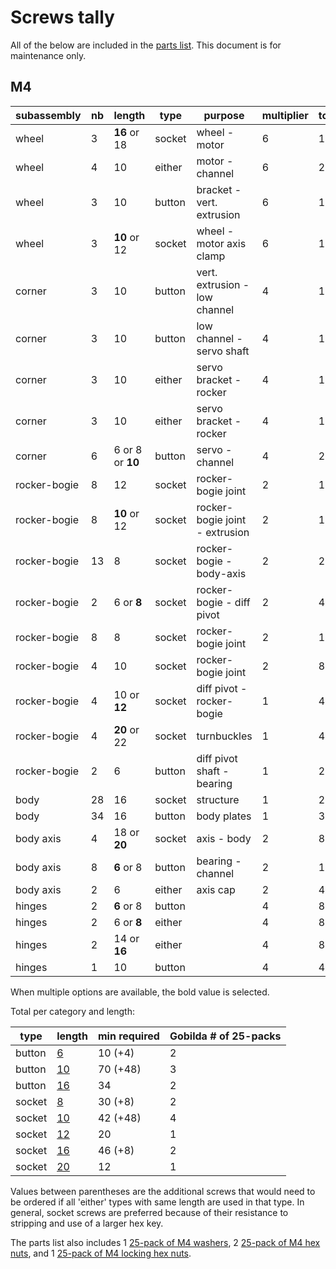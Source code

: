 # Screws tally

All of the below are included in the [parts list](parts_list/README.md). This document is for maintenance only.

## M4

| subassembly  | nb  | length           | type   | purpose                        | multiplier | total |
| ------------ | --- | ---------------- | ------ | ------------------------------ | ---------- | ----- |
| wheel        | 3   | **16** or 18     | socket | wheel - motor                  | 6          | 18    |
| wheel        | 4   | 10               | either | motor - channel                | 6          | 24    |
| wheel        | 3   | 10               | button | bracket - vert. extrusion      | 6          | 18    |
| wheel        | 3   | **10** or 12     | socket | wheel - motor axis clamp       | 6          | 18    |
| corner       | 3   | 10               | button | vert. extrusion - low channel  | 4          | 12    |
| corner       | 3   | 10               | button | low channel - servo shaft      | 4          | 12    |
| corner       | 3   | 10               | either | servo bracket - rocker         | 4          | 12    |
| corner       | 3   | 10               | either | servo bracket - rocker         | 4          | 12    |
| corner       | 6   | 6 or 8 or **10** | button | servo - channel                | 4          | 24    |
| rocker-bogie | 8   | 12               | socket | rocker-bogie joint             | 2          | 16    |
| rocker-bogie | 8   | **10** or 12     | socket | rocker-bogie joint - extrusion | 2          | 16    |
| rocker-bogie | 13  | 8                | socket | rocker-bogie - body-axis       | 2          | 26    |
| rocker-bogie | 2   | 6 or **8**       | socket | rocker-bogie - diff pivot      | 2          | 4     |
| rocker-bogie | 8   | 8                | socket | rocker-bogie joint             | 2          | 16    |
| rocker-bogie | 4   | 10               | socket | rocker-bogie joint             | 2          | 8     |
| rocker-bogie | 4   | 10 or **12**     | socket | diff pivot - rocker-bogie      | 1          | 4     |
| rocker-bogie | 4   | **20** or 22     | socket | turnbuckles                    | 1          | 4     |
| rocker-bogie | 2   | 6                | button | diff pivot shaft - bearing     | 1          | 2     |
| body         | 28  | 16               | socket | structure                      | 1          | 28    |
| body         | 34  | 16               | button | body plates                    | 1          | 34    |
| body axis    | 4   | 18 or **20**     | socket | axis - body                    | 2          | 8     |
| body axis    | 8   | **6** or 8       | button | bearing - channel              | 2          | 16    |
| body axis    | 2   | 6                | either | axis cap                       | 2          | 4     |
| hinges       | 2   | **6** or 8       | button |                                | 4          | 8     |
| hinges       | 2   | 6 or **8**       | either |                                | 4          | 8     |
| hinges       | 2   | 14 or **16**     | either |                                | 4          | 8     |
| hinges       | 1   | 10               | button |                                | 4          | 4     |

When multiple options are available, the bold value is selected.

Total per category and length:

| type   | length                                                                                                        | min required | Gobilda # of 25-packs |
| ------ | ------------------------------------------------------------------------------------------------------------- | ------------ | --------------------- |
| button | [6](https://www.gobilda.com/2802-series-zinc-plated-steel-button-head-screw-m4-x-0-7mm-6mm-length-25-pack/)   | 10 (+4)      | 2                     |
| button | [10](https://www.gobilda.com/2802-series-zinc-plated-steel-button-head-screw-m4-x-0-7mm-10mm-length-25-pack/) | 70 (+48)     | 3                     |
| button | [16](https://www.gobilda.com/2802-series-zinc-plated-steel-button-head-screw-m4-x-0-7mm-16mm-length-25-pack/) | 34           | 2                     |
| socket | [8](https://www.gobilda.com/2800-series-zinc-plated-steel-socket-head-screw-m4-x-0-7mm-8mm-length-25-pack/)   | 30 (+8)      | 2                     |
| socket | [10](https://www.gobilda.com/2800-series-zinc-plated-steel-socket-head-screw-m4-x-0-7mm-10mm-length-25-pack/) | 42 (+48)     | 4                     |
| socket | [12](https://www.gobilda.com/2800-series-zinc-plated-steel-socket-head-screw-m4-x-0-7mm-12mm-length-25-pack/) | 20           | 1                     |
| socket | [16](https://www.gobilda.com/2800-series-zinc-plated-steel-socket-head-screw-m4-x-0-7mm-16mm-length-25-pack/) | 46 (+8)      | 2                     |
| socket | [20](https://www.gobilda.com/2800-series-zinc-plated-steel-socket-head-screw-m4-x-0-7mm-20mm-length-25-pack/) | 12           | 1                     |

Values between parentheses are the additional screws that would need to be ordered if all 'either' types with same length are used in that type. In general, socket screws are preferred because of their resistance to stripping and use of a larger hex key.

The parts list also includes 1 [25-pack of M4 washers](https://www.gobilda.com/2801-series-zinc-plated-steel-washer-4mm-id-x-8mm-od-25-pack/), 2 [25-pack of M4 hex nuts](https://www.gobilda.com/2811-series-zinc-plated-steel-hex-nut-m4-x-0-7mm-7mm-hex-25-pack/), and 1 [25-pack of M4 locking hex nuts](https://www.gobilda.com/2812-series-zinc-plated-steel-nylon-insert-locknut-m4-x-0-7mm-7mm-hex-25-pack/).
